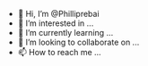 - 👋 Hi, I’m @Philliprebai
- 👀 I’m interested in ...
- 🌱 I’m currently learning ...
- 💞️ I’m looking to collaborate on ...
- 📫 How to reach me ...

<!---
Philliprebai/Philliprebai is a ✨ special ✨ repository because its `README.md` (this file) appears on your GitHub profile.
You can click the Preview link to take a look at your changes.
--->
